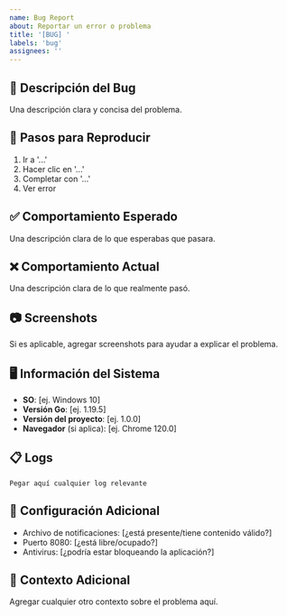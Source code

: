 ```yaml
---
name: Bug Report
about: Reportar un error o problema
title: '[BUG] '
labels: 'bug'
assignees: ''
---
```


## 🐛 Descripción del Bug

Una descripción clara y concisa del problema.

## 🔄 Pasos para Reproducir

1. Ir a '...'
2. Hacer clic en '...'
3. Completar con '...'
4. Ver error

## ✅ Comportamiento Esperado

Una descripción clara de lo que esperabas que pasara.

## ❌ Comportamiento Actual

Una descripción clara de lo que realmente pasó.

## 📷 Screenshots

Si es aplicable, agregar screenshots para ayudar a explicar el problema.

## 🖥️ Información del Sistema

- **SO**: [ej. Windows 10]
- **Versión Go**: [ej. 1.19.5]
- **Versión del proyecto**: [ej. 1.0.0]
- **Navegador** (si aplica): [ej. Chrome 120.0]

## 📋 Logs

```
Pegar aquí cualquier log relevante
```

## 🔧 Configuración Adicional

- Archivo de notificaciones: [¿está presente/tiene contenido válido?]
- Puerto 8080: [¿está libre/ocupado?]
- Antivirus: [¿podría estar bloqueando la aplicación?]

## 📝 Contexto Adicional

Agregar cualquier otro contexto sobre el problema aquí.
